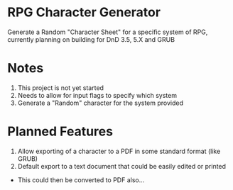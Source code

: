 RPG Character Generator
===

Generate a Random "Character Sheet" for a specific system of RPG, currently planning on building for DnD 3.5, 5.X and GRUB

Notes
===

1. This project is not yet started
2. Needs to allow for input flags to specify which system
3. Generate a "Random" character for the system provided

Planned Features
===

1. Allow exporting of a character to a PDF in some standard format (like GRUB)
2. Default export to a text document that could be easily edited or printed
  * This could then be converted to PDF also...
